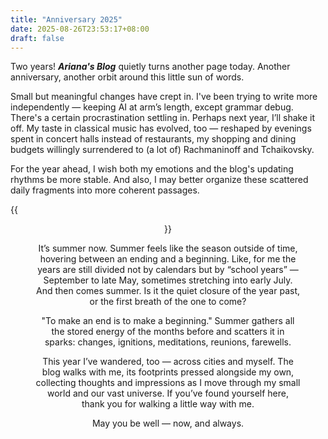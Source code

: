 ```yaml
---
title: "Anniversary 2025"
date: 2025-08-26T23:53:17+08:00
draft: false
---
```


Two years! ***Ariana's Blog*** quietly turns another page today. Another anniversary, another orbit around this little sun of words.

Small but meaningful changes have crept in. I've been trying to write more independently — keeping AI at arm’s length, except grammar debug. There's a certain procrastination settling in. Perhaps next year, I’ll shake it off. My taste in classical music has evolved, too — reshaped by evenings spent in concert halls instead of restaurants, my shopping and dining budgets willingly surrendered to (a lot of) Rachmaninoff and Tchaikovsky. 

For the year ahead, I wish both my emotions and the blog's updating rhythms be more stable. And also, I may better organize these scattered daily fragments into more coherent passages.

{{<figure align="center" src="/art/anniversary_2025.jpeg" caption="Guangzhou downtown, taken on the plane on my way back home." width="100%">}}

It’s summer now. Summer feels like the season outside of time, hovering between an ending and a beginning. Like, for me the years are still divided not by calendars but by “school years” — September to late May, sometimes stretching into early July. And then comes summer.  Is it the quiet closure of the year past, or the first breath of the one to come?

"To make an end is to make a beginning." Summer gathers all the stored energy of the months before and scatters it in sparks: changes, ignitions, meditations, reunions, farewells.

This year I’ve wandered, too — across cities and myself. The blog walks with me, its footprints pressed alongside my own, collecting thoughts and impressions as I move through my small world and our vast universe. If you’ve found yourself here, thank you for walking a little way with me. 

May you be well — now, and always.
